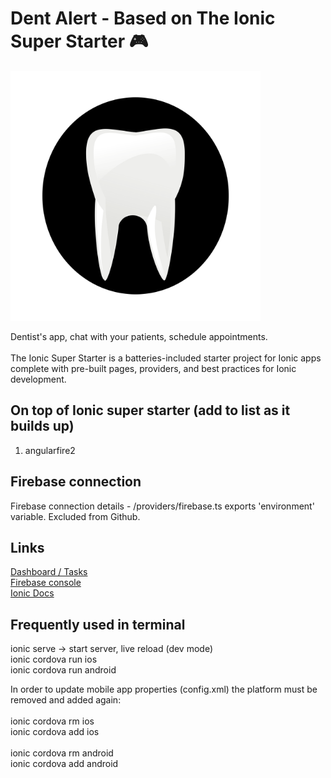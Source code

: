 # Dent Alert - Based on The Ionic Super Starter 🎮

<img src="resources/icon.png" width="400" />

Dentist's app, chat with your patients, schedule appointments.
<br>
<br>
The Ionic Super Starter is a batteries-included starter project for Ionic apps complete with pre-built pages, providers, and best practices for Ionic development.

## On top of Ionic super starter (add to list as it builds up)

1. angularfire2


## Firebase connection

Firebase connection details - /providers/firebase.ts exports 'environment' variable.
Excluded from Github.


## Links

<a href="https://docs.google.com/spreadsheets/d/1nbgjsu3XeM7Re9caJkHFLyMHaD4EgVW7b1eYo7jC3rQ/edit#gid=0"> Dashboard / Tasks </a>
<br>
<a href="https://console.firebase.google.com/project/dent-alert/overview"> Firebase console</a>
<br>
<a href="https://ionicframework.com/docs/"> Ionic Docs </a>

## Frequently used in terminal
ionic serve -> start server, live reload (dev mode)
<br>
ionic cordova run ios
<br>
ionic cordova run android

In order to update mobile app properties (config.xml) the platform must be removed and added again:
<br><br>
ionic cordova rm ios
<br>
ionic cordova add ios
<br><br>
ionic cordova rm android
<br>
ionic cordova add android
